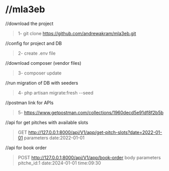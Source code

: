 //mla3eb
==========================
//download the project
>1- git clone https://github.com/andrewakram/mla3eb.git

//config for project and DB 
>2- create .env file

//download composer (vendor files)
>3- composer update

//run migration of DB with seeders
>4- php artisan migrate:fresh --seed

//postman link for APIs
>5- https://www.getpostman.com/collections/1960decd5e91df8f2b5b

//api for get pitches with available slots
>GET
>http://127.0.0.1:8000/api/V1/app/get-pitch-slots?date=2022-01-01
>parameters
>date:2022-01-01

//api for book order
>POST
>http://127.0.0.1:8000/api/V1/app/book-order
>body parameters
>pitche_id:1
>date:2024-01-01
>time:09:30
